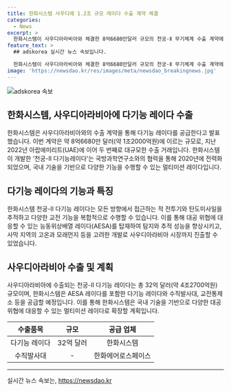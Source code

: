 ```yaml
---
title: 한화시스템 사우디에 1.2조 규모 레이다 수출 계약 체결
categories:
  - News
excerpt: >
  한화시스템이 사우디아라비아와 체결한 8억6680만달러 규모의 천궁-Ⅱ 무기체계 수출 계약에서 다기능레이다(MFR)를 공급한다고 밝혔다. 이는 UAE에 이어 두 번째 조 단위 대규모 수출로, 국내 기술의 천궁은 중거리 대공 미사일방어체계로 한국형 패트리어트로 불리며, 다기능레이다는 적 전투기와 탄도미사일을 동시에 탐지 및 추적할 수 있다. 한화시스템은 무기체계 전체 예산의 30~35%를 차지하는 레이다를 개발하는데 초점을 맞추고 있으며, 미래에도 대공 위협에 완벽한 대응 능력을 확장해갈 계획이다.
feature_text: >
  ## adskorea 실시간 뉴스 속보입니다.

  한화시스템이 사우디아라비아와 체결한 8억6680만달러 규모의 천궁-Ⅱ 무기체계 수출 계약에서 다기능레이다(MFR)를 공급한다고 밝혔다. 이는 UAE에 이어 두 번째 조 단위 대규모 수출로, 국내 기술의 천궁은 중거리 대공 미사일방어체계로 한국형 패트리어트로 불리며, 다기능레이다는 적 전투기와 탄도미사일을 동시에 탐지 및 추적할 수 있다. 한화시스템은 무기체계 전체 예산의 30~35%를 차지하는 레이다를 개발하는데 초점을 맞추고 있으며, 미래에도 대공 위협에 완벽한 대응 능력을 확장해갈 계획이다.
image: 'https://newsdao.kr/res/images/meta/newsdao_breakingnews.jpg'
---
```


<p><img src="https://newsdao.kr/res/images/meta/newsdao_breakingnews.jpg" alt="adskorea 속보" /></p>

<h2 data-ke-size="size26">한화시스템, 사우디아라비아에 다기능 레이다 수출</h2>

<p data-ke-size="size16">한화시스템은 사우디아라비아와의 수출 계약을 통해 다기능 레이다를 공급한다고 발표했습니다. 이번 계약은 약 8억6680만 달러(약 1조2000억원)에 이르는 규모로, 지난 2022년 아랍에미리트(UAE)에 이어 두 번째로 대규모한 수출 거래입니다. 한화시스템이 개발한 '천궁-II 다기능레이다'는 국방과학연구소와의 협력을 통해 2020년에 전력화되었으며, 국내 기술을 기반으로 다양한 기능을 수행할 수 있는 멀티미션 레이다입니다.</p>

<h2 data-ke-size="size24">다기능 레이다의 기능과 특징</h2>

<p data-ke-size="size16">한화시스템 천궁-II 다기능 레이다는 모든 방향에서 접근하는 적 전투기와 탄도미사일을 추적하고 다양한 교전 기능을 복합적으로 수행할 수 있습니다. 이를 통해 대공 위협에 대응할 수 있는 능동위상배열 레이다(AESA)를 탑재하여 탐지와 추적 성능을 향상시키고, 사막 지역의 고온과 모래먼지 등을 고려한 개발로 사우디아라비아 시장까지 진출할 수 있었습니다.</p>

<h2 data-ke-size="size24">사우디아라비아 수출 및 계획</h2>

<p data-ke-size="size16">사우디아라비아에 수출되는 천궁-II 다기능 레이다는 총 32억 달러(약 4조2700억원) 규모이며, 한화시스템은 AESA 레이다를 포함한 다기능 레이다와 수직발사대, 교전통제소 등을 공급할 예정입니다. 이를 통해 한화시스템은 국내 기술을 기반으로 다양한 대공 위협에 대응할 수 있는 멀티미션 레이다로 확장할 계획입니다.</p>

<table>
<thead>
<tr>
<th style="text-align: center;">수출품목</th>
<th style="text-align: center;">규모</th>
<th style="text-align: center;">공급 업체</th>
</tr>
</thead>
<tbody>
<tr>
<td style="text-align: center;">다기능 레이다</td>
<td style="text-align: center;">32억 달러</td>
<td style="text-align: center;">한화시스템</td>
</tr>
<tr>
<td style="text-align: center;">수직발사대</td>
<td style="text-align: center;">-</td>
<td style="text-align: center;">한화에어로스페이스</td>
</tr>
</tbody>
</table>

<hr>

<p data-ke-size="size16"></p>
실시간 뉴스 속보는, <a href="https://newsdao.kr" rel="dofollow">https://newsdao.kr</a>


